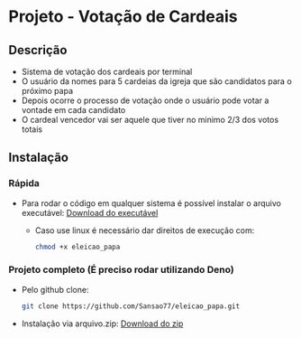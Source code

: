 # Projeto - Votação de Cardeais

## Descrição

- Sistema de votação dos cardeais por terminal
- O usuário da nomes para 5 cardeias da igreja que são candidatos para o próximo papa
- Depois ocorre o processo de votação onde o usuário pode votar a vontade em cada candidato
- O cardeal vencedor vai ser aquele que tiver no minimo 2/3 dos votos totais

## Instalação

### Rápida

- Para rodar o código em qualquer sistema é possível instalar o arquivo executável: [Download do executável](https://raw.githubusercontent.com/Sansao77/eleicao_papa/main/eleicao_papa)
    - Caso use linux é necessário dar direitos de execução com:

        ```bash
        chmod +x eleicao_papa
        ```

### Projeto completo (É preciso rodar utilizando Deno)

- Pelo github clone:

    ```bash
    git clone https://github.com/Sansao77/eleicao_papa.git
    ```

- Instalação via arquivo.zip: [Download do zip](https://github.com/Sansao77/eleicao_papa/archive/refs/heads/main.zip)